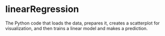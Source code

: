 # linearRegression

The Python code that loads the data, prepares it, creates a scatterplot for visualization, and then trains a linear model and makes a prediction.
